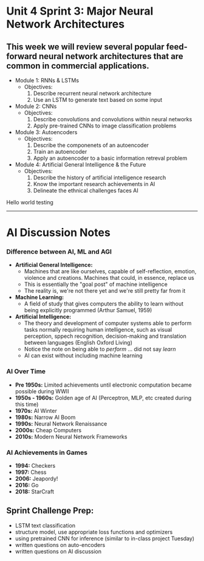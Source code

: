 # Unit 4 Sprint 3: Major Neural Network Architectures

This week we will review several popular feed-forward neural network architectures that are common in commercial applications. 
--- 
* Module 1: RNNs & LSTMs
  - Objectives: 
      1. Describe recurrent neural network architecture
      2. Use an LSTM to generate text based on some input
* Module 2: CNNs
  - Objectives: 
      1. Describe convolutions and convolutions within neural networks
      2. Apply pre-trained CNNs to image classification problems
* Module 3: Autoencoders
  - Objectives:
      1. Describe the componenets of an autoencoder
      2. Train an autoencoder
      3. Apply an autoencoder to a basic information retreval problem
* Module 4: Artificial General Intelligence & the Future
  - Objectives: 
      1. Describe the history of artificial intelligence research
      2. Know the important research achievements in AI
      3. Delineate the ethnical challenges faces AI


Hello world testing

---

# AI Discussion Notes

### Difference between AI, ML and AGI
- **Artificial General Intelligence:**
  - Machines that are like ourselves, capable of self-reflection, emotion, violence and creations. Machines that could, in essence, replace us
  - This is essentially the "goal post" of machine intelligence
  - The reality is, we're not there yet and we're still pretty far from it
- **Machine Learning:**
  - A field of study that gives computers the ability to learn without being explicitly programmed (Arthur Samuel, 1959)
- **Artificial Intelligence:**
  - The theory and development of computer systems able to perform tasks normally requiring human intelligence, such as visual perception, sppech recognition, decision-making and translation between languages (English Oxford Living)
  - Notice the note on being able to *perform* ... did not say *learn* 
  - AI can exist without including machine learning

### AI Over Time
- **Pre 1950s:** Limited achievements until electronic computation became possible during WWII
- **1950s - 1960s:** Golden age of AI (Perceptron, MLP, etc created during this time)
- **1970s:** AI Winter
- **1980s:** Narrow AI Boom
- **1990s:** Neural Network Renaissance
- **2000s:** Cheap Computers
- **2010s:** Modern Neural Network Frameworks

### AI Achievements in Games
- **1994:** Checkers
- **1997:** Chess
- **2006:** Jeapordy!
- **2016:** Go
- **2018:** StarCraft

## Sprint Challenge Prep:

- LSTM text classification
- structure model, use appropriate loss functions and optimizers
- using pretrained CNN for inference (similar to in-class project Tuesday)
- written questions on auto-encoders
- written questions on AI discussion